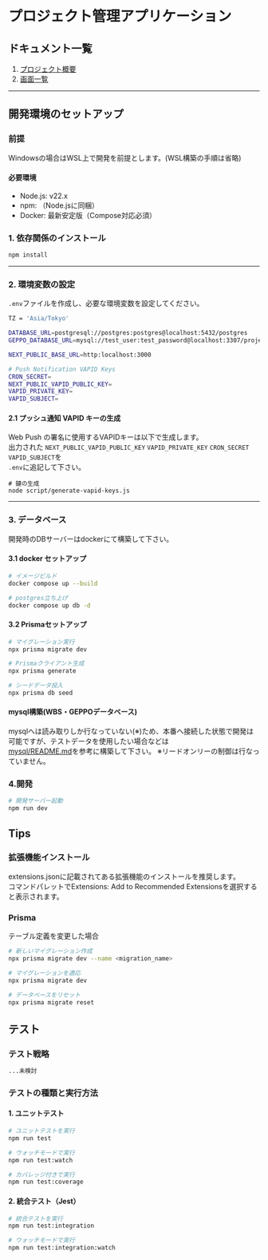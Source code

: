 # プロジェクト管理アプリケーション

## ドキュメント一覧

1. [プロジェクト概要](/docs/01-project-overview.md)
2. [画面一覧](/docs/06-screen-list.md)

---

## 開発環境のセットアップ

### 前提
Windowsの場合はWSL上で開発を前提とします。(WSL構築の手順は省略)

#### 必要環境
- Node.js: v22.x
- npm: （Node.jsに同梱）
- Docker: 最新安定版（Compose対応必須）

### 1. 依存関係のインストール

```bash
npm install
```

---

### 2. 環境変数の設定

`.env`ファイルを作成し、必要な環境変数を設定してください。
```bash
TZ = 'Asia/Tokyo'

DATABASE_URL=postgresql://postgres:postgres@localhost:5432/postgres
GEPPO_DATABASE_URL=mysql://test_user:test_password@localhost:3307/project_managed_test

NEXT_PUBLIC_BASE_URL=http:localhost:3000

# Push Notification VAPID Keys
CRON_SECRET=
NEXT_PUBLIC_VAPID_PUBLIC_KEY=
VAPID_PRIVATE_KEY=
VAPID_SUBJECT=
```

#### 2.1 プッシュ通知 VAPID キーの生成

Web Push の署名に使用するVAPIDキーは以下で生成します。<br>
出力された `NEXT_PUBLIC_VAPID_PUBLIC_KEY` `VAPID_PRIVATE_KEY` `CRON_SECRET` `VAPID_SUBJECT`を <br>
`.env`に追記して下さい。

```
# 鍵の生成
node script/generate-vapid-keys.js
```

---

### 3. データベース
開発時のDBサーバーはdockerにて構築して下さい。 <br>

#### 3.1 docker セットアップ

```bash
# イメージビルド
docker compose up --build

# postgres立ち上げ
docker compose up db -d
```

#### 3.2 Prismaセットアップ

```bash
# マイグレーション実行
npx prisma migrate dev

# Prismaクライアント生成
npx prisma generate

# シードデータ投入
npx prisma db seed
```

#### mysql構築(WBS・GEPPOデータベース)
mysqlへは読み取りしか行なっていない(※)ため、本番へ接続した状態で開発は可能ですが、テストデータを使用したい場合などは <br>
[mysql/README.md](mysql/README.md)を参考に構築して下さい。
※リードオンリーの制御は行なっていません。

### 4.開発

```bash
# 開発サーバー起動
npm run dev
```

## Tips

### 拡張機能インストール
extensions.jsonに記載されてある拡張機能のインストールを推奨します。<br>
コマンドパレットでExtensions: Add to Recommended Extensionsを選択すると表示されます。

### Prisma

テーブル定義を変更した場合
```bash
# 新しいマイグレーション作成
npx prisma migrate dev --name <migration_name>

# マイグレーションを適応
npx prisma migrate dev
```

```bash
# データベースをリセット
npx prisma migrate reset
```

## テスト

### テスト戦略

```bash
...未検討
```

### テストの種類と実行方法

#### 1. ユニットテスト

```bash
# ユニットテストを実行
npm run test

# ウォッチモードで実行
npm run test:watch

# カバレッジ付きで実行
npm run test:coverage
```

#### 2. 統合テスト（Jest）

```bash
# 統合テストを実行
npm run test:integration

# ウォッチモードで実行
npm run test:integration:watch
```